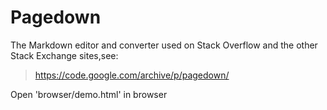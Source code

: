 # Pagedown

The Markdown editor and converter used on Stack Overflow and the other Stack Exchange sites,see:

> https://code.google.com/archive/p/pagedown/

Open 'browser/demo.html' in browser

